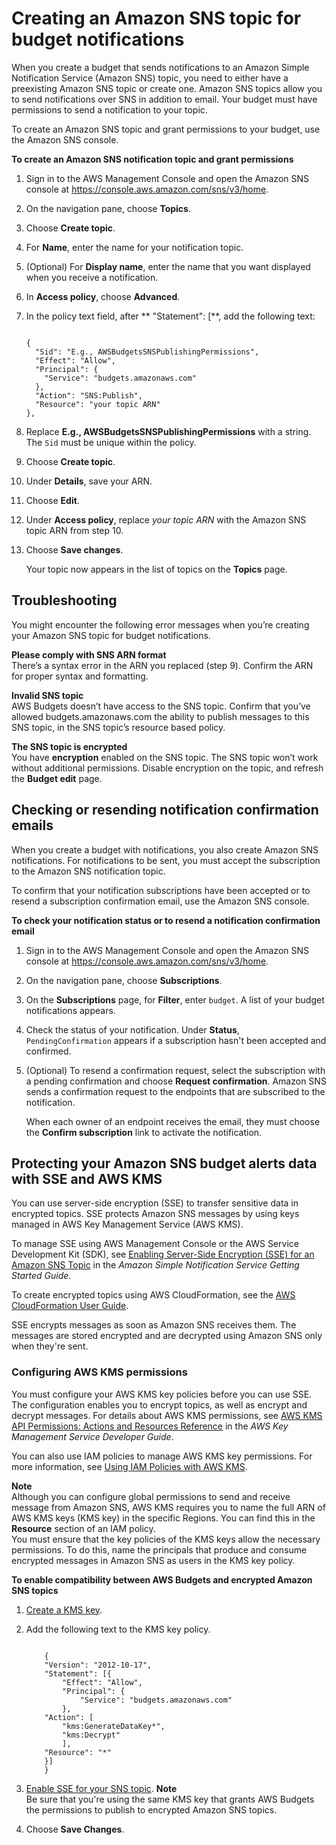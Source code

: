 # Creating an Amazon SNS topic for budget notifications<a name="budgets-sns-policy"></a>

When you create a budget that sends notifications to an Amazon Simple Notification Service \(Amazon SNS\) topic, you need to either have a preexisting Amazon SNS topic or create one\. Amazon SNS topics allow you to send notifications over SNS in addition to email\. Your budget must have permissions to send a notification to your topic\. 

To create an Amazon SNS topic and grant permissions to your budget, use the Amazon SNS console\.

**To create an Amazon SNS notification topic and grant permissions**

1. Sign in to the AWS Management Console and open the Amazon SNS console at [https://console\.aws\.amazon\.com/sns/v3/home](https://console.aws.amazon.com/sns/v3/home)\.

1. On the navigation pane, choose **Topics**\.

1. Choose **Create topic**\.

1. For **Name**, enter the name for your notification topic\.

1. \(Optional\) For **Display name**, enter the name that you want displayed when you receive a notification\.

1. In **Access policy**, choose **Advanced**\.

1. In the policy text field, after ** "Statement": \[**, add the following text:

   ```
       
   {
     "Sid": "E.g., AWSBudgetsSNSPublishingPermissions",
     "Effect": "Allow",
     "Principal": {
       "Service": "budgets.amazonaws.com"
     },
     "Action": "SNS:Publish",
     "Resource": "your topic ARN"
   },
   ```

1. Replace **E\.g\., AWSBudgetsSNSPublishingPermissions** with a string\. The `Sid` must be unique within the policy\.

1. Choose **Create topic**\.

1. Under **Details**, save your ARN\.

1. Choose **Edit**\.

1. Under **Access policy**, replace *your topic ARN* with the Amazon SNS topic ARN from step 10\.

1. Choose **Save changes**\.

   Your topic now appears in the list of topics on the **Topics** page\.

## Troubleshooting<a name="budgets-sns-troubleshoot"></a>

You might encounter the following error messages when you’re creating your Amazon SNS topic for budget notifications\.

**Please comply with SNS ARN format**  
There’s a syntax error in the ARN you replaced \(step 9\)\. Confirm the ARN for proper syntax and formatting\.

**Invalid SNS topic**  
AWS Budgets doesn’t have access to the SNS topic\. Confirm that you’ve allowed budgets\.amazonaws\.com the ability to publish messages to this SNS topic, in the SNS topic’s resource based policy\.

**The SNS topic is encrypted**  
You have **encryption** enabled on the SNS topic\. The SNS topic won’t work without additional permissions\. Disable encryption on the topic, and refresh the **Budget edit** page\. 

## Checking or resending notification confirmation emails<a name="budgets-confirm-subscription"></a>

When you create a budget with notifications, you also create Amazon SNS notifications\. For notifications to be sent, you must accept the subscription to the Amazon SNS notification topic\.

To confirm that your notification subscriptions have been accepted or to resend a subscription confirmation email, use the Amazon SNS console\.

**To check your notification status or to resend a notification confirmation email**

1. Sign in to the AWS Management Console and open the Amazon SNS console at [https://console\.aws\.amazon\.com/sns/v3/home](https://console.aws.amazon.com/sns/v3/home)\.

1. On the navigation pane, choose **Subscriptions**\.

1. On the **Subscriptions** page, for **Filter**, enter `budget`\. A list of your budget notifications appears\.

1. Check the status of your notification\. Under **Status**, `PendingConfirmation` appears if a subscription hasn't been accepted and confirmed\.

1. \(Optional\) To resend a confirmation request, select the subscription with a pending confirmation and choose **Request confirmation**\. Amazon SNS sends a confirmation request to the endpoints that are subscribed to the notification\.

   When each owner of an endpoint receives the email, they must choose the **Confirm subscription** link to activate the notification\.

## Protecting your Amazon SNS budget alerts data with SSE and AWS KMS<a name="protect-sns-sse"></a>

You can use server\-side encryption \(SSE\) to transfer sensitive data in encrypted topics\. SSE protects Amazon SNS messages by using keys managed in AWS Key Management Service \(AWS KMS\)\.

To manage SSE using AWS Management Console or the AWS Service Development Kit \(SDK\), see [Enabling Server\-Side Encryption \(SSE\) for an Amazon SNS Topic](https://docs.aws.amazon.com/sns/latest/dg/sns-tutorial-enable-encryption-for-topic.html) in the *Amazon Simple Notification Service Getting Started Guide*\.

To create encrypted topics using AWS CloudFormation, see the [AWS CloudFormation User Guide](https://docs.aws.amazon.com/AWSCloudFormation/latest/UserGuide/Welcome.html)\.

SSE encrypts messages as soon as Amazon SNS receives them\. The messages are stored encrypted and are decrypted using Amazon SNS only when they're sent\.

### Configuring AWS KMS permissions<a name="configure-kms-perm"></a>

You must configure your AWS KMS key policies before you can use SSE\. The configuration enables you to encrypt topics, as well as encrypt and decrypt messages\. For details about AWS KMS permissions, see [AWS KMS API Permissions: Actions and Resources Reference](https://docs.aws.amazon.com/kms/latest/developerguide/kms-api-permissions-reference.html) in the *AWS Key Management Service Developer Guide*\.

You can also use IAM policies to manage AWS KMS key permissions\. For more information, see [Using IAM Policies with AWS KMS](https://docs.aws.amazon.com/kms/latest/developerguide/iam-policies.html)\.

**Note**  
Although you can configure global permissions to send and receive message from Amazon SNS, AWS KMS requires you to name the full ARN of AWS KMS keys \(KMS key\) in the specific Regions\. You can find this in the **Resource** section of an IAM policy\.  
You must ensure that the key policies of the KMS keys allow the necessary permissions\. To do this, name the principals that produce and consume encrypted messages in Amazon SNS as users in the KMS key policy\.<a name="enable-compatiblility"></a>

**To enable compatibility between AWS Budgets and encrypted Amazon SNS topics**

1. [Create a KMS key](https://docs.aws.amazon.com/kms/latest/developerguide/create-keys.html#create-keys-console)\.

1. Add the following text to the KMS key policy\.

   ```
       
       {
       "Version": "2012-10-17",
       "Statement": [{
           "Effect": "Allow",
           "Principal": {
               "Service": "budgets.amazonaws.com"
           },
       "Action": [
           "kms:GenerateDataKey*",
           "kms:Decrypt"
           ],
       "Resource": "*"
       }]
       }
   ```

1. [Enable SSE for your SNS topic](https://docs.aws.amazon.com/sns/latest/dg/sns-tutorial-enable-encryption-for-topic.html)\.
**Note**  
Be sure that you're using the same KMS key that grants AWS Budgets the permissions to publish to encrypted Amazon SNS topics\.

1. Choose **Save Changes**\.